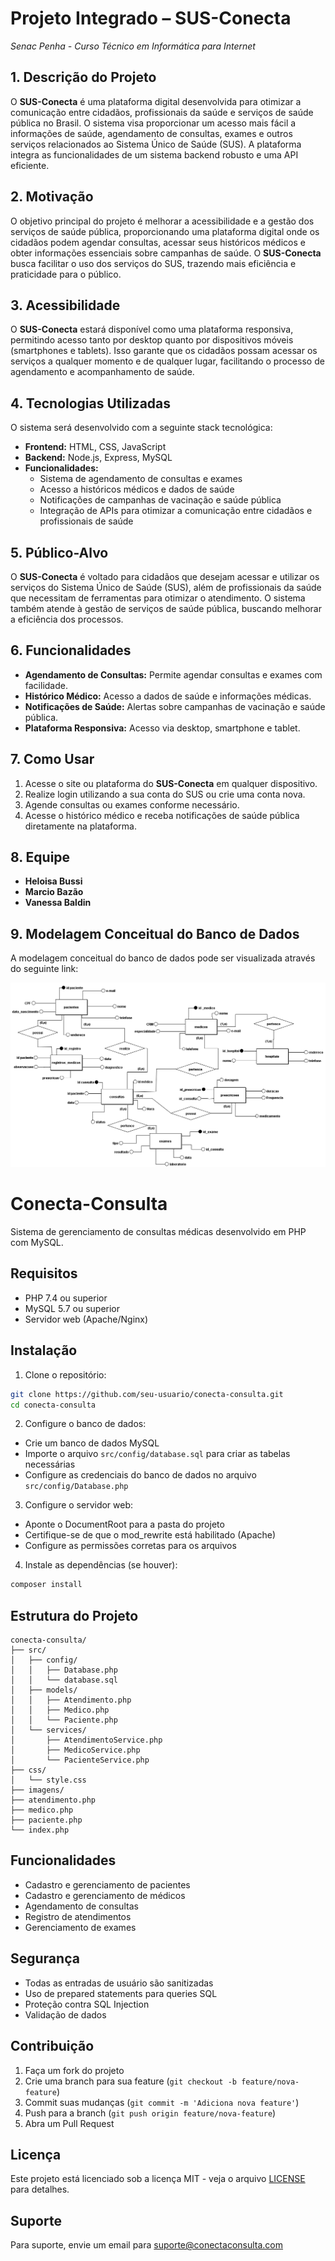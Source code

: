 # Projeto Integrado – **SUS-Conecta**
*Senac Penha - Curso Técnico em Informática para Internet*

## 1. Descrição do Projeto

O **SUS-Conecta** é uma plataforma digital desenvolvida para otimizar a comunicação entre cidadãos, profissionais da saúde e serviços de saúde pública no Brasil. O sistema visa proporcionar um acesso mais fácil a informações de saúde, agendamento de consultas, exames e outros serviços relacionados ao Sistema Único de Saúde (SUS). A plataforma integra as funcionalidades de um sistema backend robusto e uma API eficiente.

## 2. Motivação

O objetivo principal do projeto é melhorar a acessibilidade e a gestão dos serviços de saúde pública, proporcionando uma plataforma digital onde os cidadãos podem agendar consultas, acessar seus históricos médicos e obter informações essenciais sobre campanhas de saúde. O **SUS-Conecta** busca facilitar o uso dos serviços do SUS, trazendo mais eficiência e praticidade para o público.

## 3. Acessibilidade

O **SUS-Conecta** estará disponível como uma plataforma responsiva, permitindo acesso tanto por desktop quanto por dispositivos móveis (smartphones e tablets). Isso garante que os cidadãos possam acessar os serviços a qualquer momento e de qualquer lugar, facilitando o processo de agendamento e acompanhamento de saúde.

## 4. Tecnologias Utilizadas

O sistema será desenvolvido com a seguinte stack tecnológica:

- **Frontend:** HTML, CSS, JavaScript
- **Backend:** Node.js, Express, MySQL
- **Funcionalidades:**
  - Sistema de agendamento de consultas e exames
  - Acesso a históricos médicos e dados de saúde
  - Notificações de campanhas de vacinação e saúde pública
  - Integração de APIs para otimizar a comunicação entre cidadãos e profissionais de saúde

## 5. Público-Alvo

O **SUS-Conecta** é voltado para cidadãos que desejam acessar e utilizar os serviços do Sistema Único de Saúde (SUS), além de profissionais da saúde que necessitam de ferramentas para otimizar o atendimento. O sistema também atende à gestão de serviços de saúde pública, buscando melhorar a eficiência dos processos.

## 6. Funcionalidades

- **Agendamento de Consultas:** Permite agendar consultas e exames com facilidade.
- **Histórico Médico:** Acesso a dados de saúde e informações médicas.
- **Notificações de Saúde:** Alertas sobre campanhas de vacinação e saúde pública.
- **Plataforma Responsiva:** Acesso via desktop, smartphone e tablet.

## 7. Como Usar

1. Acesse o site ou plataforma do **SUS-Conecta** em qualquer dispositivo.
2. Realize login utilizando a sua conta do SUS ou crie uma conta nova.
3. Agende consultas ou exames conforme necessário.
4. Acesse o histórico médico e receba notificações de saúde pública diretamente na plataforma.

## 8. Equipe

- **Heloisa Bussi**
- **Marcio Bazão**
- **Vanessa Baldin**

## 9. Modelagem Conceitual do Banco de Dados

A modelagem conceitual do banco de dados pode ser visualizada através do seguinte link:

![Modelagem Conceitual do Banco de Dados](/modelagem_conceitual/PI-modelo-conceitua2l%201..png)

# Conecta-Consulta

Sistema de gerenciamento de consultas médicas desenvolvido em PHP com MySQL.

## Requisitos

- PHP 7.4 ou superior
- MySQL 5.7 ou superior
- Servidor web (Apache/Nginx)

## Instalação

1. Clone o repositório:
```bash
git clone https://github.com/seu-usuario/conecta-consulta.git
cd conecta-consulta
```

2. Configure o banco de dados:
- Crie um banco de dados MySQL
- Importe o arquivo `src/config/database.sql` para criar as tabelas necessárias
- Configure as credenciais do banco de dados no arquivo `src/config/Database.php`

3. Configure o servidor web:
- Aponte o DocumentRoot para a pasta do projeto
- Certifique-se de que o mod_rewrite está habilitado (Apache)
- Configure as permissões corretas para os arquivos

4. Instale as dependências (se houver):
```bash
composer install
```

## Estrutura do Projeto

```
conecta-consulta/
├── src/
│   ├── config/
│   │   ├── Database.php
│   │   └── database.sql
│   ├── models/
│   │   ├── Atendimento.php
│   │   ├── Medico.php
│   │   └── Paciente.php
│   └── services/
│       ├── AtendimentoService.php
│       ├── MedicoService.php
│       └── PacienteService.php
├── css/
│   └── style.css
├── imagens/
├── atendimento.php
├── medico.php
├── paciente.php
└── index.php
```

## Funcionalidades

- Cadastro e gerenciamento de pacientes
- Cadastro e gerenciamento de médicos
- Agendamento de consultas
- Registro de atendimentos
- Gerenciamento de exames

## Segurança

- Todas as entradas de usuário são sanitizadas
- Uso de prepared statements para queries SQL
- Proteção contra SQL Injection
- Validação de dados

## Contribuição

1. Faça um fork do projeto
2. Crie uma branch para sua feature (`git checkout -b feature/nova-feature`)
3. Commit suas mudanças (`git commit -m 'Adiciona nova feature'`)
4. Push para a branch (`git push origin feature/nova-feature`)
5. Abra um Pull Request

## Licença

Este projeto está licenciado sob a licença MIT - veja o arquivo [LICENSE](LICENSE) para detalhes.

## Suporte

Para suporte, envie um email para suporte@conectaconsulta.com


